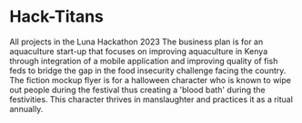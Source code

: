# Hack-Titans
All projects in the Luna Hackathon 2023
The business plan is for an aquaculture start-up that focuses on improving aquaculture in Kenya through integration of a mobile application and improving quality of fish feds to bridge the gap in the food insecurity challenge facing the country.
The fiction mockup flyer is for a halloween character who is known to wipe out people during the festival thus creating a 'blood bath' during the festivities. This character thrives in manslaughter and practices it as a ritual annually.

